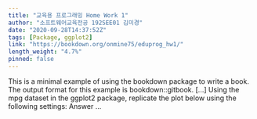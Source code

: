 ```yaml
---
title: "교육용 프로그래밍 Home Work 1"
author: "소프트웨어교육전공 192SEE01 김미경"
date: "2020-09-28T14:37:52Z"
tags: [Package, ggplot2]
link: "https://bookdown.org/onmine75/eduprog_hw1/"
length_weight: "4.7%"
pinned: false
---
```


This is a minimal example of using the bookdown package to write a book. The output format for this example is bookdown::gitbook. [...] Using the mpg dataset in the ggplot2 package, replicate the plot below using the following settings: Answer  ...
